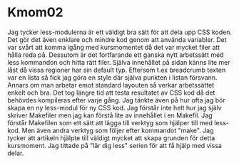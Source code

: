 Kmom02
===============================

Jag tycker less-modulerna är ett väldigt bra sätt för att dela upp CSS koden.
Det gör det även enklare och mindre kod genom att använda variabler.
Det var svårt att komma igång med kursmomentet då det var mycket filer att hålla reda på.
Dessutom är det fortfarande ett ganska nytt arbetssätt med less kommandon och hitta rätt filer.
Själva innehållet på sidan känns lite mer låst då vissa regioner har sin default typ.
Eftersom t.ex breadcrumb texten var en lista så fick jag göra en style där själva punkten i listan försvann.
Annars om man arbetar emot standard layouten så verkar arbetssättet enkelt och bra.
Det tog längre tid att testa resultatet av CSS kod då det behövdes kompileras efter varje gång.
Jag tänkte även på hur ofta jag bör skapa en ny less-modul för ny CSS kod.
Jag förstår inte helt hur jag själv skriver Makefiler men jag kan förstå lite av innehållet i en Makefil.
Jag förstår Makefilen som ett sätt att lägga till verktyg som hjälper till med less-kod.
Men även andra verktyg som följer efter kommandot "make".
Jag tycker att artikeln hjälpte till väldigt mycket att skapa grunden för detta kursmoment.
Jag tittade på "lär dig less" serien för att få hjälp med vissa delar.
